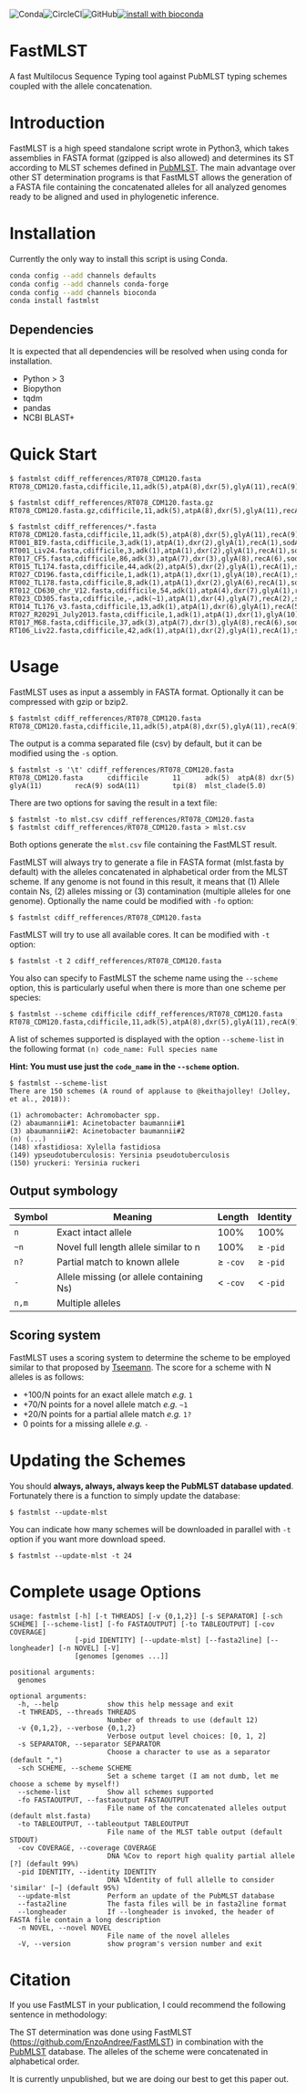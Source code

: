 ![Conda](https://img.shields.io/conda/pn/bioconda/fastmlst)![CircleCI](https://img.shields.io/circleci/build/github/EnzoAndree/FastMLST/master)![GitHub](https://img.shields.io/github/license/EnzoAndree/FastMLST)[![install with bioconda](https://img.shields.io/badge/install%20with-bioconda-brightgreen.svg?style=flat)](http://bioconda.github.io/recipes/fastmlst/README.html)


# FastMLST
A fast Multilocus Sequence Typing tool against PubMLST typing schemes coupled with the allele concatenation.
# Introduction
FastMLST is a high speed standalone script wrote in Python3, which takes assemblies in FASTA format (gzipped is also allowed) and determines its ST according to MLST schemes defined in [PubMLST](https://doi.org/10.12688/wellcomeopenres.14826.1). The main advantage over other ST determination programs is that FastMLST allows the generation of a FASTA file containing the concatenated alleles for all analyzed genomes ready to be aligned and used in phylogenetic inference.
# Installation
Currently the only way to install this script is using Conda.
```bash
conda config --add channels defaults
conda config --add channels conda-forge
conda config --add channels bioconda
conda install fastmlst
```
## Dependencies
It is expected that all dependencies will be resolved when using conda for installation.
* Python > 3
* Biopython
* tqdm
* pandas
* NCBI BLAST+
# Quick Start
```
$ fastmlst cdiff_refferences/RT078_CDM120.fasta
RT078_CDM120.fasta,cdifficile,11,adk(5),atpA(8),dxr(5),glyA(11),recA(9),sodA(11),tpi(8),mlst_clade(5.0)

$ fastmlst cdiff_refferences/RT078_CDM120.fasta.gz
RT078_CDM120.fasta.gz,cdifficile,11,adk(5),atpA(8),dxr(5),glyA(11),recA(9),sodA(11),tpi(8),mlst_clade(5.0)

$ fastmlst cdiff_refferences/*.fasta
RT078_CDM120.fasta,cdifficile,11,adk(5),atpA(8),dxr(5),glyA(11),recA(9),sodA(11),tpi(8),mlst_clade(5.0)
RT001_BI9.fasta,cdifficile,3,adk(1),atpA(1),dxr(2),glyA(1),recA(1),sodA(1),tpi(1),mlst_clade(1.0)
RT001_Liv24.fasta,cdifficile,3,adk(1),atpA(1),dxr(2),glyA(1),recA(1),sodA(1),tpi(1),mlst_clade(1.0)
RT017_CF5.fasta,cdifficile,86,adk(3),atpA(7),dxr(3),glyA(8),recA(6),sodA(19),tpi(11),mlst_clade(4.0)
RT015_TL174.fasta,cdifficile,44,adk(2),atpA(5),dxr(2),glyA(1),recA(1),sodA(3),tpi(1),mlst_clade(1.0)
RT027_CD196.fasta,cdifficile,1,adk(1),atpA(1),dxr(1),glyA(10),recA(1),sodA(3),tpi(5),mlst_clade(2.0)
RT002_TL178.fasta,cdifficile,8,adk(1),atpA(1),dxr(2),glyA(6),recA(1),sodA(5),tpi(1),mlst_clade(1.0)
RT012_CD630_chr_V12.fasta,cdifficile,54,adk(1),atpA(4),dxr(7),glyA(1),recA(1),sodA(3),tpi(3),mlst_clade(1.0)
RT023_CD305.fasta,cdifficile,-,adk(~1),atpA(1),dxr(4),glyA(7),recA(2),sodA(8),tpi(7)
RT014_TL176_v3.fasta,cdifficile,13,adk(1),atpA(1),dxr(6),glyA(1),recA(5),sodA(3),tpi(1),mlst_clade(1.0)
RT027_R20291_July2013.fasta,cdifficile,1,adk(1),atpA(1),dxr(1),glyA(10),recA(1),sodA(3),tpi(5),mlst_clade(2.0)
RT017_M68.fasta,cdifficile,37,adk(3),atpA(7),dxr(3),glyA(8),recA(6),sodA(9),tpi(11),mlst_clade(4.0)
RT106_Liv22.fasta,cdifficile,42,adk(1),atpA(1),dxr(2),glyA(1),recA(1),sodA(7),tpi(1),mlst_clade(1.0)
```
# Usage
FastMLST uses as input a assembly in FASTA format. Optionally it can be compressed with gzip or bzip2.
```
$ fastmlst cdiff_refferences/RT078_CDM120.fasta
RT078_CDM120.fasta,cdifficile,11,adk(5),atpA(8),dxr(5),glyA(11),recA(9),sodA(11),tpi(8),mlst_clade(5.0)
```
The output is a comma separated file (csv) by default, but it can be modified using the `-s` option.
```
$ fastmlst -s '\t' cdiff_refferences/RT078_CDM120.fasta
RT078_CDM120.fasta      cdifficile      11      adk(5)  atpA(8) dxr(5)  glyA(11)        recA(9) sodA(11)        tpi(8)  mlst_clade(5.0)
```
There are two options for saving the result in a text file:
```
$ fastmlst -to mlst.csv cdiff_refferences/RT078_CDM120.fasta
$ fastmlst cdiff_refferences/RT078_CDM120.fasta > mlst.csv
```
Both options generate the `mlst.csv` file containing the FastMLST result.

FastMLST will always try to generate a file in FASTA format (mlst.fasta by default) with the alleles concatenated in alphabetical order from the MLST scheme. If any genome is not found in this result, it means that (1) Allele contain Ns, (2) alleles missing or (3) contamination (multiple alleles for one genome). Optionally the name could be modified with `-fo` option:
```
$ fastmlst cdiff_refferences/RT078_CDM120.fasta
```
FastMLST will  try to use all available cores. It can be modified with `-t` option:
```
$ fastmlst -t 2 cdiff_refferences/RT078_CDM120.fasta 
```
You also can specify to FastMLST the scheme name using the `--scheme` option, this is particularly useful when there is more than one scheme per species:

```
$ fastmlst --scheme cdifficile cdiff_refferences/RT078_CDM120.fasta
RT078_CDM120.fasta,cdifficile,11,adk(5),atpA(8),dxr(5),glyA(11),recA(9),sodA(11),tpi(8),mlst_clade(5.0)
```

A list of schemes supported is displayed with the option `--scheme-list` in the following format `(n) code_name: Full species name`

**Hint: You must use just the `code_name` in the `--scheme` option.**

```
$ fastmlst --scheme-list
There are 150 schemes (A round of applause to @keithajolley! (Jolley, et al., 2018)):

(1) achromobacter: Achromobacter spp.
(2) abaumannii#1: Acinetobacter baumannii#1
(3) abaumannii#2: Acinetobacter baumannii#2
(n) (...)
(148) xfastidiosa: Xylella fastidiosa
(149) ypseudotuberculosis: Yersinia pseudotuberculosis
(150) yruckeri: Yersinia ruckeri
```

## Output symbology

Symbol | Meaning | Length | Identity
---   | --- | --- | ---
`n`   | Exact intact allele                   | 100%            | 100%
`~n`  | Novel full length allele similar to n | 100%            | &ge; `-pid`
`n?`  | Partial match to known allele        | &ge; `-cov` | &ge; `-pid`
`-`   | Allele missing (or allele containing Ns) | &lt; `-cov` | &lt; `-pid`
`n,m` | Multiple alleles                     | &nbsp;          | &nbsp;
## Scoring system
FastMLST uses a scoring system to determine the scheme to be employed similar to that proposed by [Tseemann](https://github.com/tseemann/mlst). The score for a scheme with N alleles is as follows:

* +100/N points for an exact allele match _e.g._ `1`
* +70/N points for a novel allele match _e.g._ `~1`
* +20/N points for a partial allele match _e.g._ `1?`
* 0 points for a missing allele _e.g._ `-`
# Updating the Schemes
You should **always, always, always keep the PubMLST database updated**. Fortunately there is a function to simply update the database:
```
$ fastmlst --update-mlst
```
You can indicate how many schemes will be downloaded in parallel with `-t` option if you want more download speed.
```
$ fastmlst --update-mlst -t 24
```
# Complete usage Options
```
usage: fastmlst [-h] [-t THREADS] [-v {0,1,2}] [-s SEPARATOR] [-sch SCHEME] [--scheme-list] [-fo FASTAOUTPUT] [-to TABLEOUTPUT] [-cov COVERAGE]
                [-pid IDENTITY] [--update-mlst] [--fasta2line] [--longheader] [-n NOVEL] [-V]
                [genomes [genomes ...]]

positional arguments:
  genomes

optional arguments:
  -h, --help            show this help message and exit
  -t THREADS, --threads THREADS
                        Number of threads to use (default 12)
  -v {0,1,2}, --verbose {0,1,2}
                        Verbose output level choices: [0, 1, 2]
  -s SEPARATOR, --separator SEPARATOR
                        Choose a character to use as a separator (default ",")
  -sch SCHEME, --scheme SCHEME
                        Set a scheme target (I am not dumb, let me choose a scheme by myself!)
  --scheme-list         Show all schemes supported
  -fo FASTAOUTPUT, --fastaoutput FASTAOUTPUT
                        File name of the concatenated alleles output (default mlst.fasta)
  -to TABLEOUTPUT, --tableoutput TABLEOUTPUT
                        File name of the MLST table output (default STDOUT)
  -cov COVERAGE, --coverage COVERAGE
                        DNA %Cov to report high quality partial allele [?] (default 99%)
  -pid IDENTITY, --identity IDENTITY
                        DNA %Identity of full allelle to consider 'similar' [~] (default 95%)
  --update-mlst         Perform an update of the PubMLST database
  --fasta2line          The fasta files will be in fasta2line format
  --longheader          If --longheader is invoked, the header of FASTA file contain a long description
  -n NOVEL, --novel NOVEL
                        File name of the novel alleles
  -V, --version         show program's version number and exit
```
# Citation
If you use FastMLST in your publication, I could recommend the following sentence in methodology:

The ST determination was done using FastMLST (https://github.com/EnzoAndree/FastMLST) in combination with the [PubMLST](https://doi.org/10.12688/wellcomeopenres.14826.1) database. The alleles of the scheme were concatenated in alphabetical order.

It is currently unpublished, but we are doing our best to get this paper out.
